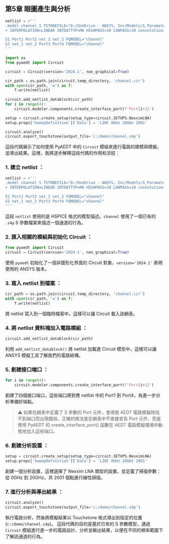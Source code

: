 第5章 眼圖產生與分析
---


```python
netlist = r'''
.model channel S TSTONEFILE="D:/OneDrive - ANSYS, Inc/Models/S_Parameter/channel.s4p"
+ INTERPOLATION=LINEAR INTDATTYP=MA HIGHPASS=10 LOWPASS=10 convolution=0 enforce_passivity=0 enforce_adpe=1 Noisemodel=External

S1 Port1 Port2 net_1 net_2 FQMODEL="channel"
S2 net_1 net_2 Port3 Port4 FQMODEL="channel"
'''

import os
from pyaedt import Circuit

circuit = Circuit(version='2024.1', non_graphical=True)

cir_path = os.path.join(circuit.temp_directory, 'channel.cir')
with open(cir_path, 'w') as f:
    f.write(netlist)
    
circuit.add_netlist_datablock(cir_path)
for i in range(4):
    circuit.modeler.components.create_interface_port(f'Port{i+1}')

setup = circuit.create_setup(setup_type=circuit.SETUPS.NexximLNA)
setup.props['SweepDefinition']['Data'] = 'LINC 0GHz 20GHz 2001'

circuit.analyze()
circuit.export_touchstone(output_file='c:/demo/channel.s4p')

```

這段代碼展示了如何使用 PyAEDT 中的 `Circuit` 模組來進行電路的建模與模擬，並導出結果。這裡，我將逐步解釋這段代碼的作用和流程： 
### 1. **建立 netlist** ：

```python
netlist = r'''
.model channel S TSTONEFILE="D:/OneDrive - ANSYS, Inc/Models/S_Parameter/channel.s4p"
+ INTERPOLATION=LINEAR INTDATTYP=MA HIGHPASS=10 LOWPASS=10 convolution=0 enforce_passivity=0 enforce_adpe=1 Noisemodel=External

S1 Port1 Port2 net_1 net_2 FQMODEL="channel"
S2 net_1 net_2 Port3 Port4 FQMODEL="channel"
'''
```
這段 `netlist` 使用的是 HSPICE 格式的模型描述。`channel` 使用了一個已有的 `.s4p` S 參數檔案來描述一個通道的行為。
 
### 2. **匯入相關的模組與初始化 Circuit** ：

```python
from pyaedt import Circuit
circuit = Circuit(version='2024.1', non_graphical=True)
```
使用 `pyaedt` 初始化了一個非圖形化界面的 Circuit 對象，`version='2024.1'` 表明使用的 ANSYS 版本。
 
### 3. **寫入 netlist 到檔案** ：

```python
cir_path = os.path.join(circuit.temp_directory, 'channel.cir')
with open(cir_path, 'w') as f:
    f.write(netlist)
```

將 netlist 寫入到一個臨時檔案中。這樣可以讓 Circuit 載入該網表。
 
### 4. **將 netlist 資料塊加入電路模組** ：

```python
circuit.add_netlist_datablock(cir_path)
```
利用 `add_netlist_datablock()` 將 netlist 加載進 Circuit 模型中，這樣可以讓 ANSYS 模擬工具了解我們的電路結構。
 
### 5. **創建接口端口** ：

```python
for i in range(4):
    circuit.modeler.components.create_interface_port(f'Port{i+1}')
```

創建了四個接口端口，這些端口將對應 netlist 中的 Port1 到 Port4，為進一步分析準備好端點。

> :warning: 如果在網表中定義了 S 參數的 Port 元件，會導致 AEDT 電路模擬時找不到端口而出現錯誤。正確的做法是在網表中不直接宣告 Port 元件，而是使用 PyAEDT 的 create_interface_port() 函數在 AEDT 電路模擬環境中動態地加入這些端口。

### 6. **創建分析設置** ：

```python
setup = circuit.create_setup(setup_type=circuit.SETUPS.NexximLNA)
setup.props['SweepDefinition']['Data'] = 'LINC 0GHz 20GHz 2001'
```

創建一個分析設置，這裡選擇了 Nexxim LNA 類型的設置，並定義了掃描參數：從 0GHz 到 20GHz，共 2001 個點進行線性掃描。
 
### 7. **進行分析與導出結果** ：

```python
circuit.analyze()
circuit.export_touchstone(output_file='c:/demo/channel.s4p')
```
執行電路分析，然後將模擬結果以 Touchstone 格式導出到指定的位置 (`c:/demo/channel.s4p`)。
這段代碼的目的是基於已有的 S 參數模型，通過 `Circuit` 模組進行進一步的電路設計、分析並輸出結果，以便在不同的頻率範圍下了解該通道的行為。
